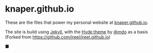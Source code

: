 # knaper.github.io

These are the files that power my personal website at [knaper.github.io](http://knaper.github.io).

The site is build using [Jekyll](http://jekyllrb.com), with the [Hyde theme](https://github.com/poole/hyde) by [@mdo](https://twitter.com/mdo) as a basis (Forked from https://github.com/jreel/jreel.github.io)

■


